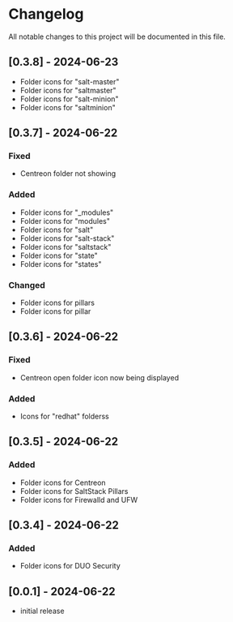 # Changelog

All notable changes to this project will be documented in this file.

## [0.3.8] - 2024-06-23
- Folder icons for "salt-master"
- Folder icons for "saltmaster"
- Folder icons for "salt-minion"
- Folder icons for "saltminion"

## [0.3.7] - 2024-06-22
### Fixed

- Centreon folder not showing
### Added

- Folder icons for "_modules"
- Folder icons for "modules"
- Folder icons for "salt"
- Folder icons for "salt-stack"
- Folder icons for "saltstack"
- Folder icons for "state"
- Folder icons for "states"


### Changed

- Folder icons for pillars
- Folder icons for pillar
## [0.3.6] - 2024-06-22
### Fixed

- Centreon open folder icon now being displayed
### Added

- Icons for "redhat" folderss

## [0.3.5] - 2024-06-22

### Added
- Folder icons for Centreon
- Folder icons for SaltStack Pillars
- Folder icons for Firewalld and UFW

## [0.3.4] - 2024-06-22

### Added
- Folder icons for DUO Security

## [0.0.1] - 2024-06-22

- initial release
